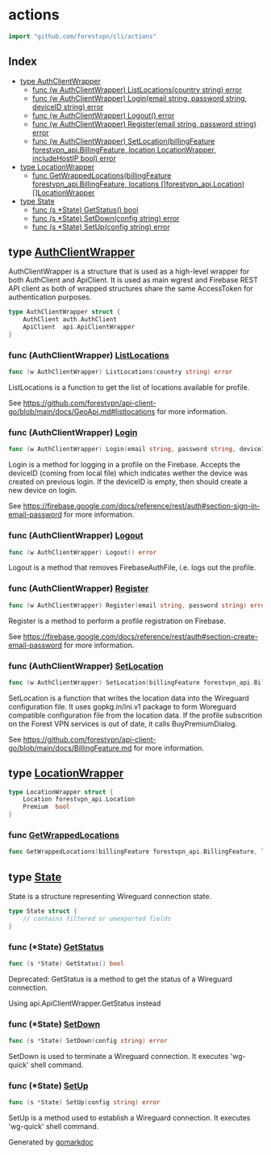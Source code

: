 <!-- Code generated by gomarkdoc. DO NOT EDIT -->

# actions

```go
import "github.com/forestvpn/cli/actions"
```

## Index

- [type AuthClientWrapper](<#type-authclientwrapper>)
  - [func (w AuthClientWrapper) ListLocations(country string) error](<#func-authclientwrapper-listlocations>)
  - [func (w AuthClientWrapper) Login(email string, password string, deviceID string) error](<#func-authclientwrapper-login>)
  - [func (w AuthClientWrapper) Logout() error](<#func-authclientwrapper-logout>)
  - [func (w AuthClientWrapper) Register(email string, password string) error](<#func-authclientwrapper-register>)
  - [func (w AuthClientWrapper) SetLocation(billingFeature forestvpn_api.BillingFeature, location LocationWrapper, includeHostIP bool) error](<#func-authclientwrapper-setlocation>)
- [type LocationWrapper](<#type-locationwrapper>)
  - [func GetWrappedLocations(billingFeature forestvpn_api.BillingFeature, locations []forestvpn_api.Location) []LocationWrapper](<#func-getwrappedlocations>)
- [type State](<#type-state>)
  - [func (s *State) GetStatus() bool](<#func-state-getstatus>)
  - [func (s *State) SetDown(config string) error](<#func-state-setdown>)
  - [func (s *State) SetUp(config string) error](<#func-state-setup>)


## type [AuthClientWrapper](<https://github.com/forestvpn/cli/blob/main/src/actions/main.go#L29-L32>)

AuthClientWrapper is a structure that is used as a high\-level wrapper for both AuthClient and ApiClient. It is used as main wgrest and Firebase REST API client as both of wrapped structures share the same AccessToken for authentication purposes.

```go
type AuthClientWrapper struct {
    AuthClient auth.AuthClient
    ApiClient  api.ApiClientWrapper
}
```

### func \(AuthClientWrapper\) [ListLocations](<https://github.com/forestvpn/cli/blob/main/src/actions/main.go#L264>)

```go
func (w AuthClientWrapper) ListLocations(country string) error
```

ListLocations is a function to get the list of locations available for profile.

See https://github.com/forestvpn/api-client-go/blob/main/docs/GeoApi.md#listlocations for more information.

### func \(AuthClientWrapper\) [Login](<https://github.com/forestvpn/cli/blob/main/src/actions/main.go#L154>)

```go
func (w AuthClientWrapper) Login(email string, password string, deviceID string) error
```

Login is a method for logging in a profile on the Firebase. Accepts the deviceID \(coming from local file\) which indicates wether the device was created on previous login. If the deviceID is empty, then should create a new device on login.

See https://firebase.google.com/docs/reference/rest/auth#section-sign-in-email-password for more information.

### func \(AuthClientWrapper\) [Logout](<https://github.com/forestvpn/cli/blob/main/src/actions/main.go#L249>)

```go
func (w AuthClientWrapper) Logout() error
```

Logout is a method that removes FirebaseAuthFile, i.e. logs out the profile.

### func \(AuthClientWrapper\) [Register](<https://github.com/forestvpn/cli/blob/main/src/actions/main.go#L37>)

```go
func (w AuthClientWrapper) Register(email string, password string) error
```

Register is a method to perform a profile registration on Firebase.

See https://firebase.google.com/docs/reference/rest/auth#section-create-email-password for more information.

### func \(AuthClientWrapper\) [SetLocation](<https://github.com/forestvpn/cli/blob/main/src/actions/main.go#L321>)

```go
func (w AuthClientWrapper) SetLocation(billingFeature forestvpn_api.BillingFeature, location LocationWrapper, includeHostIP bool) error
```

SetLocation is a function that writes the location data into the Wireguard configuration file. It uses gopkg.in/ini.v1 package to form Woreguard compatible configuration file from the location data. If the profile subscrition on the Forest VPN services is out of date, it calls BuyPremiumDialog.

See https://github.com/forestvpn/api-client-go/blob/main/docs/BillingFeature.md for more information.

## type [LocationWrapper](<https://github.com/forestvpn/cli/blob/main/src/actions/utils.go#L7-L10>)

```go
type LocationWrapper struct {
    Location forestvpn_api.Location
    Premium  bool
}
```

### func [GetWrappedLocations](<https://github.com/forestvpn/cli/blob/main/src/actions/utils.go#L12>)

```go
func GetWrappedLocations(billingFeature forestvpn_api.BillingFeature, locations []forestvpn_api.Location) []LocationWrapper
```

## type [State](<https://github.com/forestvpn/cli/blob/main/src/actions/state.go#L10-L12>)

State is a structure representing Wireguard connection state.

```go
type State struct {
    // contains filtered or unexported fields
}
```

### func \(\*State\) [GetStatus](<https://github.com/forestvpn/cli/blob/main/src/actions/state.go#L30>)

```go
func (s *State) GetStatus() bool
```

Deprecated: GetStatus is a method to get the status of a Wireguard connection.

Using api.ApiClientWrapper.GetStatus instead

### func \(\*State\) [SetDown](<https://github.com/forestvpn/cli/blob/main/src/actions/state.go#L43>)

```go
func (s *State) SetDown(config string) error
```

SetDown is used to terminate a Wireguard connection. It executes 'wg\-quick' shell command.

### func \(\*State\) [SetUp](<https://github.com/forestvpn/cli/blob/main/src/actions/state.go#L37>)

```go
func (s *State) SetUp(config string) error
```

SetUp is a method used to establish a Wireguard connection. It executes 'wg\-quick' shell command.



Generated by [gomarkdoc](<https://github.com/princjef/gomarkdoc>)

